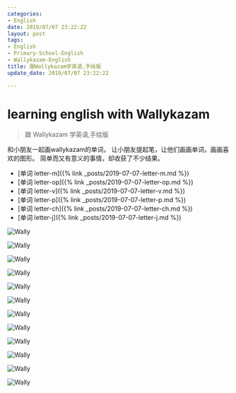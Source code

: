 ```yaml
---
categories:
- English
date: 2019/07/07 23:22:22
layout: post
tags:
- English
- Primary-School-English
- Wallykazam-English
title: 跟Wallykazam学英语,手绘版
update_date: 2019/07/07 23:22:22

---
```


# learning english with Wallykazam

> 跟 Wallykazam 学英语,手绘版

和小朋友一起画wallykazam的单词，
让小朋友提起笔，让他们画画单词，画画喜欢的图形。
简单而又有意义的事情，却收获了不少结果。

-   [单词 letter-m]({% link _posts/2019-07-07-letter-m.md %})
-   [单词 letter-op]({% link _posts/2019-07-07-letter-op.md %})
-   [单词 letter-v]({% link _posts/2019-07-07-letter-v.md %})
-   [单词 letter-p]({% link _posts/2019-07-07-letter-p.md %})
-   [单词 letter-ch]({% link _posts/2019-07-07-letter-ch.md %})
-   [单词 letter-j]({% link _posts/2019-07-07-letter-j.md %})

![Wally](/images/Wallykazam/20190630_160704.jpg)

![Wally](/images/Wallykazam/20190704_211235.jpg)

![Wally](/images/Wallykazam/20190707_203526.jpg)

![Wally](/images/Wallykazam/20190707_203601.jpg)

![Wally](/images/Wallykazam/20190713_102223.jpg)

![Wally](/images/Wallykazam/20190713_102238.jpg)

![Wally](/images/Wallykazam/20190714_141833.jpg)

![Wally](/images/Wallykazam/20190714_141910.jpg)

![Wally](/images/Wallykazam/20190715_174452.jpg)

![Wally](/images/Wallykazam/20190715_174501.jpg)

![Wally](/images/Wallykazam/20190724_213126.jpg)

![Wally](/images/Wallykazam/20190724_213159.jpg)